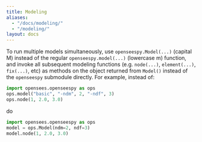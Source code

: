 ```yaml
---
title: Modeling
aliases:
  - "/docs/modeling/"
  - "/modeling/"
layout: docs
---
```


To run multiple models simultaneously, use `openseespy.Model(...)` (capital M)
instead of the regular `openseespy.model(...)` (lowercase m) function, and invoke
all subsequent modeling functions (e.g. `node(...)`, `element(...)`, `fix(...)`, etc)
as methods on the object returned from `Model()` instead of the `openseespy` submodule
directly. For example, instead of:

```python
import opensees.openseespy as ops
ops.model("basic", "-ndm", 2, "-ndf", 3)
ops.node(1, 2.0, 3.0)
``` 
do
```python
import opensees.openseespy as ops
model = ops.Model(ndm=2, ndf=3)
model.node(1, 2.0, 3.0)
```


